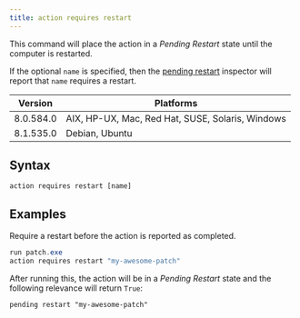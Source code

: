 ```yaml
---
title: action requires restart
---
```


This command will place the action in a *Pending Restart* state until the
computer is restarted.

If the optional `name` is specified, then the [pending
restart](/relevance/reference/string.html#pending-restart-string-boolean)
inspector will report that `name` requires a restart.

Version | Platforms
--- | ---
8.0.584.0 | AIX, HP-UX, Mac, Red Hat, SUSE, Solaris, Windows
8.1.535.0 | Debian, Ubuntu

## Syntax

    action requires restart [name]

## Examples

Require a restart before the action is reported as completed.

```actionscript
run patch.exe
action requires restart "my-awesome-patch"
```

After running this, the action will be in a *Pending Restart* state and the
following relevance will return `True`:

```relevance
pending restart "my-awesome-patch"
```
